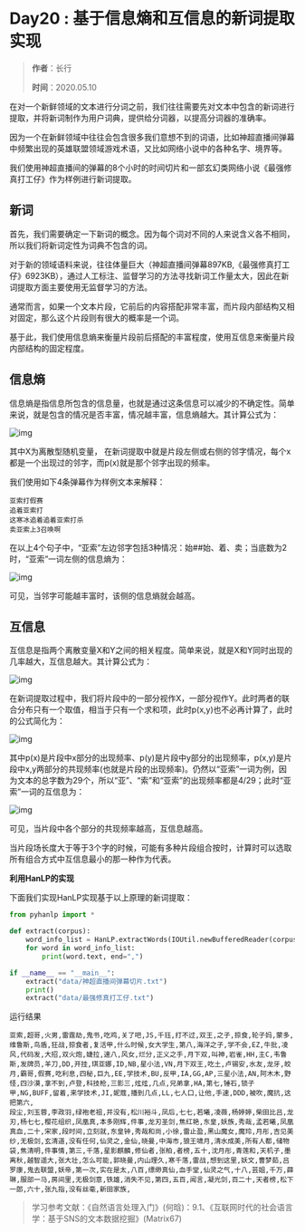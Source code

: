 # Day20 : 基于信息熵和互信息的新词提取实现

> **作者**：长行
>
> **时间**：2020.05.10

在对一个新鲜领域的文本进行分词之前，我们往往需要先对文本中包含的新词进行提取，并将新词制作为用户词典，提供给分词器，以提高分词器的准确率。

因为一个在新鲜领域中往往会包含很多我们意想不到的词语，比如神超直播间弹幕中频繁出现的英雄联盟领域游戏术语，又比如网络小说中的各种名字、境界等。

我们使用神超直播间的弹幕的8个小时的时间切片和一部玄幻类网络小说《最强修真打工仔》作为样例进行新词提取。

## 新词

首先，我们需要确定一下新词的概念。因为每个词对不同的人来说含义各不相同，所以我们将新词定性为词典不包含的词。

对于新的领域语料来说，往往体量巨大（神超直播间弹幕897KB,《最强修真打工仔》6923KB），通过人工标注、监督学习的方法寻找新词工作量太大，因此在新词提取方面主要使用无监督学习的方法。

通常而言，如果一个文本片段，它前后的内容搭配非常丰富，而片段内部结构又相对固定，那么这个片段则有很大的概率是一个词。

基于此，我们使用信息熵来衡量片段前后搭配的丰富程度，使用互信息来衡量片段内部结构的固定程度。

## 信息熵

信息熵是指信息所包含的信息量，也就是通过这条信息可以减少的不确定性。简单来说，就是包含的情况是否丰富，情况越丰富，信息熵越大。其计算公式为：

![img](E:\【有道云笔记】\weixinobU7VjnGIqORtayCj-b7o8rEdBNc\249064af3f994cc78a6bd158ab12ad39\1584055355(1).png)

其中X为离散型随机变量， 在新词提取中就是片段左侧或右侧的邻字情况，每个x都是一个出现过的邻字，而p(x)就是那个邻字出现的频率。

我们使用如下4条弹幕作为样例文本来解释：

```
亚索打假赛
追着亚索打
这寒冰追着追着亚索打杀
卖亚索上3召唤啊
```

在以上4个句子中，“亚索”左边邻字包括3种情况：始##始、着、卖；当底数为2时，“亚索”一词左侧的信息熵为：

![img](E:\【有道云笔记】\weixinobU7VjnGIqORtayCj-b7o8rEdBNc\d39d8f768d554bccbcba19093563fd71\clipboard.png)

可见，当邻字可能越丰富时，该侧的信息熵就会越高。

## 互信息

互信息是指两个离散变量X和Y之间的相关程度。简单来说，就是X和Y同时出现的几率越大，互信息越大。其计算公式为：

![img](E:\【有道云笔记】\weixinobU7VjnGIqORtayCj-b7o8rEdBNc\dd12042c2d0142a39b1defaa1f9f15c2\1584055582(1).png)

在新词提取过程中，我们将片段中的一部分视作X，一部分视作Y。此时两者的联合分布只有一个取值，相当于只有一个求和项，此时p(x,y)也不必再计算了，此时的公式简化为：

![img](E:\【有道云笔记】\weixinobU7VjnGIqORtayCj-b7o8rEdBNc\5000e8b26f674fab9767837d0eb6cc50\1584055967(1).png)

其中p(x)是片段中x部分的出现频率、p(y)是片段中y部分的出现频率，p(x,y)是片段中x,y两部分的共现频率(也就是片段的出现频率)。仍然以“亚索”一词为例，因为文本的总字数为29个，所以“亚”、“索”和“亚索”的出现频率都是4/29；此时“亚索”一词的互信息为：

![img](E:\【有道云笔记】\weixinobU7VjnGIqORtayCj-b7o8rEdBNc\bbfaece7e1e64084a9bad8600dc01534\1584056011(1).png)

可见，当片段中各个部分的共现频率越高，互信息越高。

当片段场长度大于等于3个字的时候，可能有多种片段组合按时，计算时可以选取所有组合方式中互信息最小的那一种作为代表。

**利用HanLP的实现**

下面我们实现HanLP实现基于以上原理的新词提取：

```python
from pyhanlp import *

def extract(corpus):
    word_info_list = HanLP.extractWords(IOUtil.newBufferedReader(corpus), 100, True) # 第2个参数为提取的词语数量，第3个参数为是否过滤词典中已有的词语
    for word in word_info_list:
        print(word.text, end=",")

if __name__ == "__main__":
    extract("data/神超直播间弹幕切片.txt")
    print()
    extract("data/最强修真打工仔.txt")
```

运行结果

```
亚索,超哥,火男,雷霆劫,鬼书,吃鸡,关了吧,JS,千珏,打不过,双王,之子,掠食,轮子妈,蒙多,维鲁斯,鸟盾,狂战,掠食者,复活甲,什么时候,女大学生,第八,海洋之子,学不会,EZ,牛批,凌风,代码发,大招,双火炮,婕拉,速八,风女,烂分,正义之手,月下双,叫神,岩雀,HH,主C,韦鲁斯,发牌员,羊刀,DD,开挂,琪亚娜,ID,NB,星小法,VN,月下双王,吃土,卢锡安,水友,龙牙,皎月,霸哥,假赛,吃利息,四秘,巨九,EE,学技术,BU,反甲,IA,GG,AP,三星小法,AN,阿木木,野怪,四沙漠,拿不到,卢登,科技枪,三影三,炫炫,几点,兄弟拿,HA,第七,锤石,锁子甲,NG,BUFF,留着,来学技术,JI,妮蔻,播到几点,LL,七人口,让他,手速,DDD,被吹,魔抗,这把第六,
段尘,刘玉蓉,李政羽,绿袍老祖,并没有,松川裕斗,凤后,七七,若曦,凌薇,杨婷婷,柴田比吕,龙刃,杨七七,樱花组织,凤凰真,本多刚辉,件事,龙刃圣剑,焦红艳,东皇,妖族,秀哉,孟若曦,凤凰真血,二十,宋家,段时间,立刻就,东皇钟,秀哉和尚,小徐,雷止盈,黑山魔女,魔玲,月彤,吉见美纱,无极剑,玄清道,没有任何,仙灵之,金仙,晓曼,中海市,狼王啸月,清水成美,所有人都,储物袋,焦清明,件事情,第三,千落,星影麒麟,修仙者,张柏,者榜,五十,沈月彤,青莲和,天机子,墨离秋,越智遥大,张大壮,怎么可能,郭晓曼,内山理久,寒千落,雷战,想到这里,妖文,曹梦茹,吕罗康,鬼去联盟,妖帝,第一次,实在是太,八百,缥缈真仙,血手堂,仙灵之气,十八,芸姐,千万,薛琳,服部一马,房间里,无极剑意,铁雄,消失不见,第四,五百,闻言,凝光剑,百二十,天者榜,松下一郎,六十,张九指,没有丝毫,新田家族,
```

> 学习参考文献：《自然语言处理入门》(何晗)：9.1、《互联网时代的社会语言学：基于SNS的文本数据挖掘》(Matrix67)
